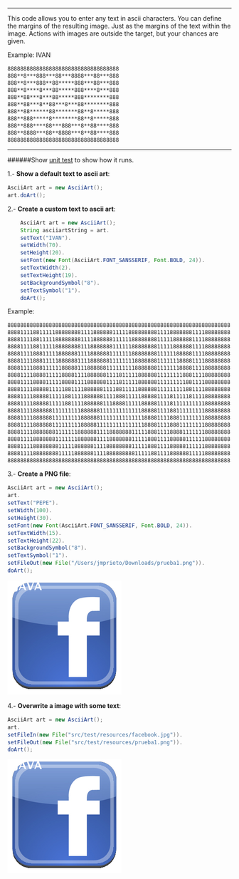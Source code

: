 ***
This code allows you to enter any text in ascii characters. You can define the margins of the resulting image. Just as the margins of the text within the image. Actions with images are outside the target, but your chances are given.

Example: IVAN

```
88888888888888888888888888888888888
888**8***888***88***8888***88***888
888**8***888**88*****888***88***888
888**8****8***88*****888****8***888
888**88***8***88*****888********888
888**88***8**88***8***88********888
888**88******88*******88**8*****888
888**888*****8********88**8*****888
888**888****88***888***8**88****888
888**8888***88**8888***8**88****888
88888888888888888888888888888888888
```
***

######Show [unit test](https://github.com/prietopa/ascii.art/blob/master/src/test/java/net/pp/jm/ascii/art/AsciiArtTest.java) to show how it runs.

1.- **Show a default text to ascii art**:
```java
AsciiArt art = new AsciiArt();
art.doArt();
```

2.- **Create a custom text to ascii art**:
```java
	AsciiArt art = new AsciiArt();
	String asciiartString = art.
	setText("IVAN").
	setWidth(70).
	setHeight(20).
	setFont(new Font(AsciiArt.FONT_SANSSERIF, Font.BOLD, 24)).
	setTextWidth(2).
	setTextHeight(19).
	setBackgroundSymbol("8").
	setTextSymbol("1").
	doArt();
```
Example:
```
8888888888888888888888888888888888888888888888888888888888888888888888
8888111188111118888888811118888881111188888888811118888888111188888888
8888111188111118888888811118888881111118888888811111888888111188888888
8888111188111118888888811188888881111118888888811111888888111188888888
8888111188811111888888111188888811111118888888811111188888111188888888
8888111188811111888888111188888811111111888888811111118888111188888888
8888111188811111188888111888888111111111888888811111118888111188888888
8888111188881111188881111888888111181111188888811111111888111188888888
8888111188881111188881111888888111181111188888811111111188111188888888
8888111188888111118811118888881111881111188888811111111188111188888888
8888111188888111118811118888881111888111118888811118111118111188888888
8888111188888111118811118888881118888111118888811118111111111188888888
8888111188888811111111188888811111111111118888811118811111111188888888
8888111188888811111111188888811111111111111888811118881111111188888888
8888111188888811111111188888111111111111111888811118881111111188888888
8888111188888881111111888888111188888881111188811118888111111188888888
8888111188888881111111888888111188888881111188811118888811111188888888
8888111188888888111118888881111888888881111188811118888811111188888888
8888111188888888111118888881111888888888111118811118888881111188888888
8888888888888888888888888888888888888888888888888888888888888888888888
```

3.- **Create a PNG file**:
```java
AsciiArt art = new AsciiArt();
art.
setText("PEPE").
setWidth(100).
setHeight(30).
setFont(new Font(AsciiArt.FONT_SANSSERIF, Font.BOLD, 24)).
setTextWidth(15).
setTextHeight(22).
setBackgroundSymbol("8").
setTextSymbol("1").
setFileOut(new File("/Users/jmprieto/Downloads/prueba1.png")).
doArt();
```
![alt text](https://github.com/prietopa/ascii.art/blob/master/src/test/resources/prueba1.png "prueba1")

4.- **Overwrite a image with some text**:
```java
AsciiArt art = new AsciiArt();
art.
setFileIn(new File("src/test/resources/facebook.jpg")).
setFileOut(new File("src/test/resources/prueba1.png")).
doArt();
```
![alt text](https://github.com/prietopa/ascii.art/blob/master/src/test/resources/prueba1.png "prueba1")
